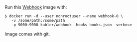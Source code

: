 Run this [Webhook][] image with:

    $ docker run -d --user nonrootuser --name webhook-0 \
       -v /some/path:/some/path
       -p 9000:9000 kubler/webhook -hooks hooks.json -verbose 

Image comes with git.

[Webhook]: https://github.com/adnanh/webhook
